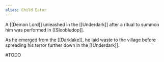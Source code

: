 ```yaml
---
alias: Child Eater
---
```

A [[Demon Lord]] unleashed in the [[Underdark]] after a ritual to summon him was performed in [[Sloobludop]].

As he emerged from the [[Darklake]], he laid waste to the village before spreading his terror further down in the [[Underdark]].

#TODO